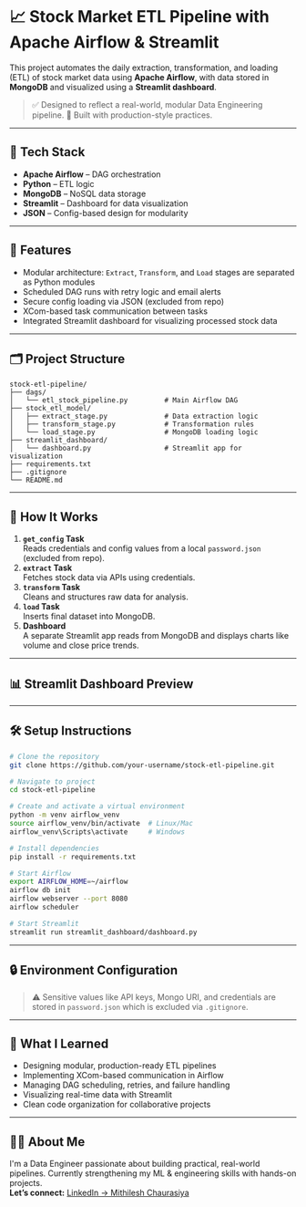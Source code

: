 # 📈 Stock Market ETL Pipeline with Apache Airflow & Streamlit

This project automates the daily extraction, transformation, and loading (ETL) of stock market data using **Apache Airflow**, with data stored in **MongoDB** and visualized using a **Streamlit dashboard**.

> ✅ Designed to reflect a real-world, modular Data Engineering pipeline.
> 🏢 Built with production-style practices.
---

## 🚀 Tech Stack

- **Apache Airflow** – DAG orchestration  
- **Python** – ETL logic  
- **MongoDB** – NoSQL data storage  
- **Streamlit** – Dashboard for data visualization  
- **JSON** – Config-based design for modularity

---

## 📌 Features

- Modular architecture: `Extract`, `Transform`, and `Load` stages are separated as Python modules
- Scheduled DAG runs with retry logic and email alerts
- Secure config loading via JSON (excluded from repo)
- XCom-based task communication between tasks
- Integrated Streamlit dashboard for visualizing processed stock data

---

## 🗂️ Project Structure

```
stock-etl-pipeline/
├── dags/
│   └── etl_stock_pipeline.py         # Main Airflow DAG
├── stock_etl_model/
│   ├── extract_stage.py              # Data extraction logic
│   ├── transform_stage.py            # Transformation rules
│   └── load_stage.py                 # MongoDB loading logic
├── streamlit_dashboard/
│   └── dashboard.py                  # Streamlit app for visualization
├── requirements.txt
├── .gitignore
└── README.md
```

---

## 🧪 How It Works

1. **`get_config` Task**  
   Reads credentials and config values from a local `password.json` (excluded from repo).
2. **`extract` Task**  
   Fetches stock data via APIs using credentials.
3. **`transform` Task**  
   Cleans and structures raw data for analysis.
4. **`load` Task**  
   Inserts final dataset into MongoDB.
5. **Dashboard**  
   A separate Streamlit app reads from MongoDB and displays charts like volume and close price trends.

---

## 📊 Streamlit Dashboard Preview

> 

---

## 🛠️ Setup Instructions

```bash
# Clone the repository
git clone https://github.com/your-username/stock-etl-pipeline.git

# Navigate to project
cd stock-etl-pipeline

# Create and activate a virtual environment
python -m venv airflow_venv
source airflow_venv/bin/activate  # Linux/Mac
airflow_venv\Scripts\activate     # Windows

# Install dependencies
pip install -r requirements.txt

# Start Airflow
export AIRFLOW_HOME=~/airflow
airflow db init
airflow webserver --port 8080
airflow scheduler

# Start Streamlit 
streamlit run streamlit_dashboard/dashboard.py
```

---

## 🔒 Environment Configuration

> ⚠️ Sensitive values like API keys, Mongo URI, and credentials are stored in `password.json` which is excluded via `.gitignore`.

---

## 🧠 What I Learned

- Designing modular, production-ready ETL pipelines
- Implementing XCom-based communication in Airflow
- Managing DAG scheduling, retries, and failure handling
- Visualizing real-time data with Streamlit
- Clean code organization for collaborative projects

---

## 🙋‍♂️ About Me

I'm a Data Engineer passionate about building practical, real-world pipelines. Currently strengthening my ML & engineering skills with hands-on projects.  
**Let’s connect:** [LinkedIn → Mithilesh Chaurasiya](https://www.linkedin.com/in/mithilesh1627)
